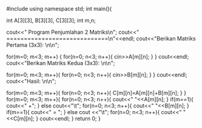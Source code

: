 #include <iostream>
using namespace std;
int main(){
  
  int A[3][3], B[3][3], C[3][3];
  int m,n; 
  
  cout<<"      Program Penjumlahan 2 Matriks\n";
  cout<<"      =============================\n"<<endl;
  cout<<"Berikan Matriks Pertama (3x3): \n\n";
  
  for(m=0; m<3; m++) {
  	for(n=0; n<3; n++){
            cin>>A[m][n];
        }
  }
  cout<<endl;
  cout<<"Berikan Matriks Kedua (3x3): \n\n";
  
  for(m=0; m<3; m++){
        for(n=0; n<3; n++){
            cin>>B[m][n];
        }
  }
  cout<<endl;
  cout<<"Hasil: \n\n";
    
  for(m=0; m<3; m++){
        for(n=0; n<3; n++){
            C[m][n]=A[m][n]+B[m][n];
        }
  }
 for(m=0; m<3; m++){
        for(n=0; n<3; n++){
            cout<<" "<<A[m][n];
 }
        if(m==1){
            cout<<" +";
        }
        else
        cout<<"\t";
        for(n=0; n<3; n++){
            cout<<" "<<B[m][n];
        } 
        if(m==1){
            cout<<" = ";
        }
        else 
        cout <<"\t";
        for(n=0; n<3; n++){
          cout<<" "<<C[m][n];
        }
    cout<<endl;
  }
    return 0;
}
